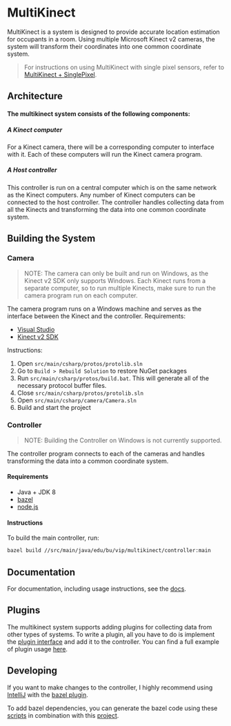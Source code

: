 # MultiKinect
MultiKinect is a system is designed to provide accurate location estimation for occupants in a room. Using multiple Microsoft Kinect v2 cameras, the system will transform their coordinates into one common coordinate system.

> For instructions on using MultiKinect with single pixel sensors, refer to 
> [MultiKinect + SinglePixel](https://github.com/bu-vip/singlepixel/tree/master/src/main/java/edu/bu/vip/singlepixel/multikinect).

## Architecture
#### The multikinect system consists of the following components:
##### A Kinect computer
For a Kinect camera, there will be a corresponding computer to interface with it. Each of these computers will run the Kinect camera program.

##### A Host controller
This controller is run on a central computer which is on the same network as the Kinect computers. Any number of Kinect computers can be connected to the host controller. The controller handles collecting data from all the Kinects and transforming the data into one common coordinate system.


## Building the System
### Camera
> NOTE: The camera can only be built and run on Windows, as the Kinect v2 SDK only supports Windows. Each Kinect runs from a separate computer, so to run multiple Kinects, make sure to run the camera program run on each computer.

The camera program runs on a Windows machine and serves as the interface between the Kinect and the controller.
Requirements:
* [Visual Studio](https://www.visualstudio.com/)
* [Kinect v2 SDK](https://www.microsoft.com/en-us/download/details.aspx?id=44561)

Instructions:
1. Open `src/main/csharp/protos/protolib.sln`
2. Go to `Build > Rebuild Solution` to restore NuGet packages
3. Run `src/main/csharp/protos/build.bat`. This will generate all of the necessary protocol buffer files.
4. Close `src/main/csharp/protos/protolib.sln`
5. Open `src/main/csharp/camera/Camera.sln`
6. Build and start the project

### Controller
> NOTE: Building the Controller on Windows is not currently supported.

The controller program connects to each of the cameras and handles transforming the data into a common coordinate system.

#### Requirements
* Java + JDK 8
* [bazel](https://bazel.build/)
* [node.js](https://nodejs.org/en/)

#### Instructions

To build the main controller, run:
```bash
bazel build //src/main/java/edu/bu/vip/multikinect/controller:main
```

## Documentation
For documentation, including usage instructions, see the [docs](docs/).


## Plugins
The multikinect system supports adding plugins for collecting data from other types of systems.
To write a plugin, all you have to do is implement the 
[plugin interface](src/main/java/edu/bu/vip/multikinect/controller/plugin/Plugin.java) 
and add it to the controller.
You can find a full example of plugin usage 
[here](https://github.com/bu-vip/singlepixel/tree/master/src/main/java/edu/bu/vip/singlepixel/multikinect).

## Developing
If you want to make changes to the controller, I highly recommend using 
[IntelliJ](https://www.jetbrains.com/idea/) 
with the [bazel plugin](https://github.com/bazelbuild/intellij).

To add bazel dependencies, you can generate the bazel code using these [scripts](scripts/deps) 
in combination with this [project](https://github.com/Dig-Doug/bazel-deps).
